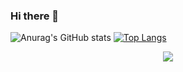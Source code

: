 ### Hi there 👋

<!--
**qzpzd/qzpzd** is a ✨ _special_ ✨ repository because its `README.md` (this file) appears on your GitHub profile.

Here are some ideas to get you started:

- 🔭 I’m currently working on ...
- 🌱 I’m currently learning ...
- 👯 I’m looking to collaborate on ...
- 🤔 I’m looking for help with ...
- 💬 Ask me about ...
- 📫 How to reach me: ...
- 😄 Pronouns: ...
- ⚡ Fun fact: ...
-->

![Anurag's GitHub stats](https://github-readme-stats.vercel.app/api?username=qzpzd&show_icons=true&theme=radical)
[![Top Langs](https://github-readme-stats.vercel.app/api/top-langs/?username=qzpzd&hide_progress=true)](https://github.com/anuraghazra/github-readme-stats)
<div align="center"> <img src="https://github-readme-stats.vercel.app/api/top-langs/?username=qzpzd&hide_title=true&hide_border=true&layout=compact&langs_count=6&text_color=000&icon_color=fff&bg_color=0,52fa5a,4dfcff,c64dff&theme=graywhite" /> </div>

